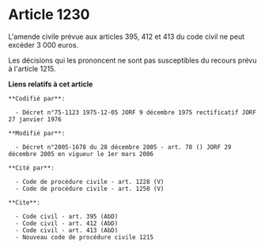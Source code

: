 # Article 1230

L'amende civile prévue aux articles 395, 412 et 413 du code civil ne peut excéder 3 000 euros.

Les décisions qui les prononcent ne sont pas susceptibles du recours prévu à l'article 1215.

**Liens relatifs à cet article**

	**Codifié par**:

	  - Décret n°75-1123 1975-12-05 JORF 9 décembre 1975 rectificatif JORF 27 janvier 1976

	**Modifié par**:

	  - Décret n°2005-1678 du 28 décembre 2005 - art. 78 () JORF 29 décembre 2005 en vigueur le 1er mars 2006

	**Cité par**:

	  - Code de procédure civile - art. 1228 (V)
	  - Code de procédure civile - art. 1250 (V)

	**Cite**:

	  - Code civil - art. 395 (AbD)
	  - Code civil - art. 412 (AbD)
	  - Code civil - art. 413 (AbD)
	  - Nouveau code de procédure civile 1215
